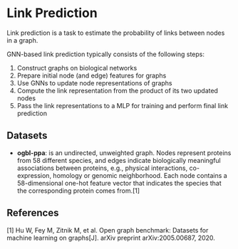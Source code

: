 # Link Prediction
Link prediction is a task to estimate the probability of links between nodes in a graph.

GNN-based link prediction typically consists of the following steps:
1. Construct graphs on biological networks
2. Prepare initial node (and edge) features for graphs
3. Use GNNs to update node representations of graphs
4. Compute the link representation from the product of its two updated nodes
5. Pass the link representations to a MLP for training and perform final link prediction

## Datasets
- **ogbl-ppa**: is an undirected, unweighted graph. Nodes represent proteins from 58 different species, 
and edges indicate biologically meaningful associations between proteins, e.g., physical interactions, 
co-expression, homology or genomic neighborhood. Each node contains a 58-dimensional one-hot feature 
vector that indicates the species that the corresponding protein comes from.[1]

## References

[1] Hu W, Fey M, Zitnik M, et al. Open graph benchmark: Datasets for machine learning on graphs[J]. 
arXiv preprint arXiv:2005.00687, 2020.
